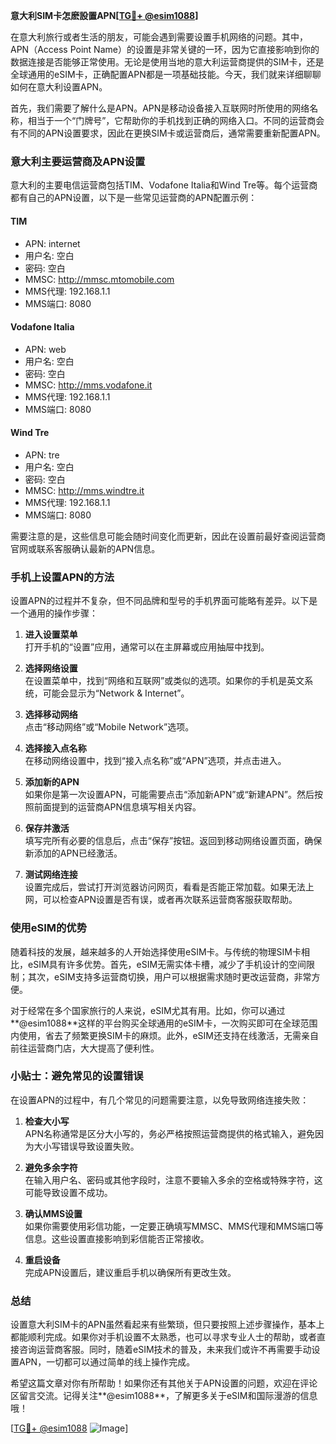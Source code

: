 **意大利SIM卡怎麽設置APN[[TG💪+ @esim1088](https://t.me/s/esim1088)]**

在意大利旅行或者生活的朋友，可能会遇到需要设置手机网络的问题。其中，APN（Access Point Name）的设置是非常关键的一环，因为它直接影响到你的数据连接是否能够正常使用。无论是使用当地的意大利运营商提供的SIM卡，还是全球通用的eSIM卡，正确配置APN都是一项基础技能。今天，我们就来详细聊聊如何在意大利设置APN。

首先，我们需要了解什么是APN。APN是移动设备接入互联网时所使用的网络名称，相当于一个“门牌号”，它帮助你的手机找到正确的网络入口。不同的运营商会有不同的APN设置要求，因此在更换SIM卡或运营商后，通常需要重新配置APN。

### 意大利主要运营商及APN设置

意大利的主要电信运营商包括TIM、Vodafone Italia和Wind Tre等。每个运营商都有自己的APN设置，以下是一些常见运营商的APN配置示例：

#### TIM
- APN: internet
- 用户名: 空白
- 密码: 空白
- MMSC: http://mmsc.mtomobile.com
- MMS代理: 192.168.1.1
- MMS端口: 8080

#### Vodafone Italia
- APN: web
- 用户名: 空白
- 密码: 空白
- MMSC: http://mms.vodafone.it
- MMS代理: 192.168.1.1
- MMS端口: 8080

#### Wind Tre
- APN: tre
- 用户名: 空白
- 密码: 空白
- MMSC: http://mms.windtre.it
- MMS代理: 192.168.1.1
- MMS端口: 8080

需要注意的是，这些信息可能会随时间变化而更新，因此在设置前最好查阅运营商官网或联系客服确认最新的APN信息。

### 手机上设置APN的方法

设置APN的过程并不复杂，但不同品牌和型号的手机界面可能略有差异。以下是一个通用的操作步骤：

1. **进入设置菜单**  
   打开手机的“设置”应用，通常可以在主屏幕或应用抽屉中找到。

2. **选择网络设置**  
   在设置菜单中，找到“网络和互联网”或类似的选项。如果你的手机是英文系统，可能会显示为“Network & Internet”。

3. **选择移动网络**  
   点击“移动网络”或“Mobile Network”选项。

4. **选择接入点名称**  
   在移动网络设置中，找到“接入点名称”或“APN”选项，并点击进入。

5. **添加新的APN**  
   如果你是第一次设置APN，可能需要点击“添加新APN”或“新建APN”。然后按照前面提到的运营商APN信息填写相关内容。

6. **保存并激活**  
   填写完所有必要的信息后，点击“保存”按钮。返回到移动网络设置页面，确保新添加的APN已经激活。

7. **测试网络连接**  
   设置完成后，尝试打开浏览器访问网页，看看是否能正常加载。如果无法上网，可以检查APN设置是否有误，或者再次联系运营商客服获取帮助。

### 使用eSIM的优势

随着科技的发展，越来越多的人开始选择使用eSIM卡。与传统的物理SIM卡相比，eSIM具有许多优势。首先，eSIM无需实体卡槽，减少了手机设计的空间限制；其次，eSIM支持多运营商切换，用户可以根据需求随时更改运营商，非常方便。

对于经常在多个国家旅行的人来说，eSIM尤其有用。比如，你可以通过**@esim1088**这样的平台购买全球通用的eSIM卡，一次购买即可在全球范围内使用，省去了频繁更换SIM卡的麻烦。此外，eSIM还支持在线激活，无需亲自前往运营商门店，大大提高了便利性。

### 小贴士：避免常见的设置错误

在设置APN的过程中，有几个常见的问题需要注意，以免导致网络连接失败：

1. **检查大小写**  
   APN名称通常是区分大小写的，务必严格按照运营商提供的格式输入，避免因为大小写错误导致设置失败。

2. **避免多余字符**  
   在输入用户名、密码或其他字段时，注意不要输入多余的空格或特殊字符，这可能导致设置不成功。

3. **确认MMS设置**  
   如果你需要使用彩信功能，一定要正确填写MMSC、MMS代理和MMS端口等信息。这些设置直接影响到彩信能否正常接收。

4. **重启设备**  
   完成APN设置后，建议重启手机以确保所有更改生效。

### 总结

设置意大利SIM卡的APN虽然看起来有些繁琐，但只要按照上述步骤操作，基本上都能顺利完成。如果你对手机设置不太熟悉，也可以寻求专业人士的帮助，或者直接咨询运营商客服。同时，随着eSIM技术的普及，未来我们或许不再需要手动设置APN，一切都可以通过简单的线上操作完成。

希望这篇文章对你有所帮助！如果你还有其他关于APN设置的问题，欢迎在评论区留言交流。记得关注**@esim1088**，了解更多关于eSIM和国际漫游的信息哦！

[[TG💪+ @esim1088](https://t.me/s/esim1088) ![Image](https://i.postimg.cc/4NQfJmqS/Snipaste-2025-05-13-00-14-12.png)]